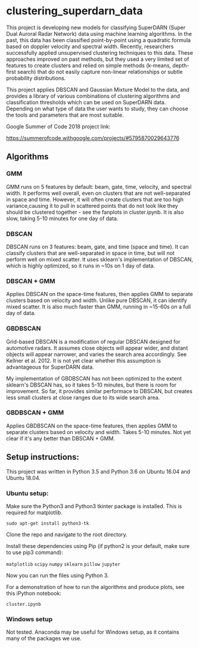 # clustering_superdarn_data

This project is developing new models for classifying SuperDARN 
(Super Dual Auroral Radar Network) data using machine learning algorithms.
In the past, this data has been classified point-by-point using a 
quadratic formula based on doppler velocity and spectral width. 
Recently, researchers successfully applied unsupervised clustering 
techniques to this data. These approaches improved on past methods, but they used a 
very limited set of features to create clusters and relied on simple 
methods (k-means, depth-first search) that do not easily capture 
non-linear relationships or subtle probability distributions. 

This project applies DBSCAN and Gaussian Mixture Model to the data, and provides a library
of various combinations of clustering algorithms and classification thresholds
which can be used on SuperDARN data. Depending on what type of data the user wants
to study, they can choose the tools and parameters that are most suitable.

Google Summer of Code 2018 project link:

https://summerofcode.withgoogle.com/projects/#5795870029643776

## Algorithms
### GMM
GMM runs on 5 features by default: beam, gate, time, velocity, and spectral width.
It performs well overall, even on clusters that are not well-separated in space and time.
However, it will often create clusters that are too high variance,causing it to pull in
scattered points that do not look like they should be clustered together - see the
fanplots in cluster.ipynb. It is also slow, taking 5-10 minutes for one day of data.

### DBSCAN
DBSCAN runs on 3 features: beam, gate, and time (space and time).
It can classify clusters that are well-separated in space in time,
but will not perform well on mixed scatter. It uses sklearn's implementation
of DBSCAN, which is highly optimized, so it runs in ~10s on 1 day of data.

### DBSCAN + GMM
Applies DBSCAN on the space-time features, then applies GMM to 
separate clusters based on velocity and width. Unlike pure DBSCAN, it can identify
mixed scatter. It is also much faster than GMM, running in ~15-60s on a full day of data.

### GBDBSCAN
Grid-based DBSCAN is a modification of regular DBSCAN designed for automotive radars.
It assumes close objects will appear wider, and distant objects will appear
narrower, and varies the search area accordingly. See Kellner et al. 2012.
It is not yet clear whether this assumption is advantageous for SuperDARN data.

My implementation of GBDBSCAN has not been optimized to the extent sklearn's DBSCAN 
has, so it takes 5-10 minutes, but there is room for improvement. So far,
it provides similar performace to DBSCAN, but creates less small clusters at close
ranges due to its wide search area.

### GBDBSCAN + GMM
Applies GBDBSCAN on the space-time features, then applies GMM to 
separate clusters based on velocity and width. Takes 5-10 minutes. Not yet
clear if it's any better than DBSCAN + GMM.


## Setup instructions:

This project was written in Python 3.5 and Python 3.6 on Ubuntu 16.04 and Ubuntu 18.04.

### Ubuntu setup:

Make sure the Python3 and Python3 tkinter package is installed. This is required for matplotlib. 

`sudo apt-get install python3-tk`

Clone the repo and navigate to the root directory.

Install these dependencies using Pip (if python2 is your default, make sure to use pip3 command):

`matplotlib`
`scipy`
`numpy`
`sklearn` 
`pillow`
`jupyter`

Now you can run the files using Python 3.

For a demonstration of how to run the algorithms and produce plots, see this iPython notebook:

`cluster.ipynb`


### Windows setup

Not tested. Anaconda may be useful for Windows setup, as it contains many of the packages we use.

